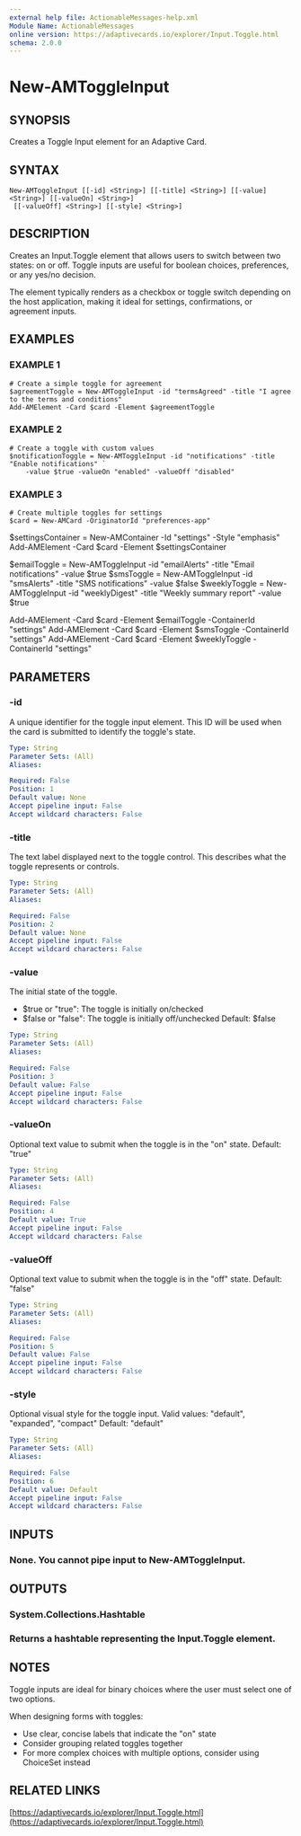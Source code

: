 ```yaml
---
external help file: ActionableMessages-help.xml
Module Name: ActionableMessages
online version: https://adaptivecards.io/explorer/Input.Toggle.html
schema: 2.0.0
---
```


# New-AMToggleInput

## SYNOPSIS
Creates a Toggle Input element for an Adaptive Card.

## SYNTAX

```
New-AMToggleInput [[-id] <String>] [[-title] <String>] [[-value] <String>] [[-valueOn] <String>]
 [[-valueOff] <String>] [[-style] <String>]
```

## DESCRIPTION
Creates an Input.Toggle element that allows users to switch between two states: on or off.
Toggle inputs are useful for boolean choices, preferences, or any yes/no decision.

The element typically renders as a checkbox or toggle switch depending on the host
application, making it ideal for settings, confirmations, or agreement inputs.

## EXAMPLES

### EXAMPLE 1
```
# Create a simple toggle for agreement
$agreementToggle = New-AMToggleInput -id "termsAgreed" -title "I agree to the terms and conditions"
Add-AMElement -Card $card -Element $agreementToggle
```

### EXAMPLE 2
```
# Create a toggle with custom values
$notificationToggle = New-AMToggleInput -id "notifications" -title "Enable notifications" `
    -value $true -valueOn "enabled" -valueOff "disabled"
```

### EXAMPLE 3
```
# Create multiple toggles for settings
$card = New-AMCard -OriginatorId "preferences-app"
```

$settingsContainer = New-AMContainer -Id "settings" -Style "emphasis"
Add-AMElement -Card $card -Element $settingsContainer

$emailToggle = New-AMToggleInput -id "emailAlerts" -title "Email notifications" -value $true
$smsToggle = New-AMToggleInput -id "smsAlerts" -title "SMS notifications" -value $false
$weeklyToggle = New-AMToggleInput -id "weeklyDigest" -title "Weekly summary report" -value $true

Add-AMElement -Card $card -Element $emailToggle -ContainerId "settings"
Add-AMElement -Card $card -Element $smsToggle -ContainerId "settings"
Add-AMElement -Card $card -Element $weeklyToggle -ContainerId "settings"

## PARAMETERS

### -id
A unique identifier for the toggle input element.
This ID will be used when the card
is submitted to identify the toggle's state.

```yaml
Type: String
Parameter Sets: (All)
Aliases:

Required: False
Position: 1
Default value: None
Accept pipeline input: False
Accept wildcard characters: False
```

### -title
The text label displayed next to the toggle control.
This describes what the toggle
represents or controls.

```yaml
Type: String
Parameter Sets: (All)
Aliases:

Required: False
Position: 2
Default value: None
Accept pipeline input: False
Accept wildcard characters: False
```

### -value
The initial state of the toggle.
- $true or "true": The toggle is initially on/checked
- $false or "false": The toggle is initially off/unchecked
Default: $false

```yaml
Type: String
Parameter Sets: (All)
Aliases:

Required: False
Position: 3
Default value: False
Accept pipeline input: False
Accept wildcard characters: False
```

### -valueOn
Optional text value to submit when the toggle is in the "on" state.
Default: "true"

```yaml
Type: String
Parameter Sets: (All)
Aliases:

Required: False
Position: 4
Default value: True
Accept pipeline input: False
Accept wildcard characters: False
```

### -valueOff
Optional text value to submit when the toggle is in the "off" state.
Default: "false"

```yaml
Type: String
Parameter Sets: (All)
Aliases:

Required: False
Position: 5
Default value: False
Accept pipeline input: False
Accept wildcard characters: False
```

### -style
Optional visual style for the toggle input.
Valid values: "default", "expanded", "compact"
Default: "default"

```yaml
Type: String
Parameter Sets: (All)
Aliases:

Required: False
Position: 6
Default value: Default
Accept pipeline input: False
Accept wildcard characters: False
```

## INPUTS

### None. You cannot pipe input to New-AMToggleInput.
## OUTPUTS

### System.Collections.Hashtable
### Returns a hashtable representing the Input.Toggle element.
## NOTES
Toggle inputs are ideal for binary choices where the user must select one of two options.

When designing forms with toggles:
- Use clear, concise labels that indicate the "on" state
- Consider grouping related toggles together
- For more complex choices with multiple options, consider using ChoiceSet instead

## RELATED LINKS

[https://adaptivecards.io/explorer/Input.Toggle.html](https://adaptivecards.io/explorer/Input.Toggle.html)

